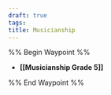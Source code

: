 ```yaml
---
draft: true
tags: 
title: Musicianship
---
```

%% Begin Waypoint %%
- **[[Musicianship Grade 5]]**

%% End Waypoint %%
